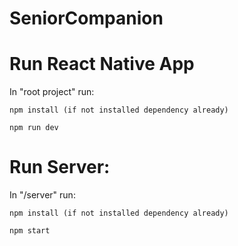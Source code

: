 # SeniorCompanion

# Run React Native App
In "root project" run:

```
npm install (if not installed dependency already)
```

```
npm run dev
```

# Run Server:

In "/server" run:

```
npm install (if not installed dependency already)
```

```
npm start
```
